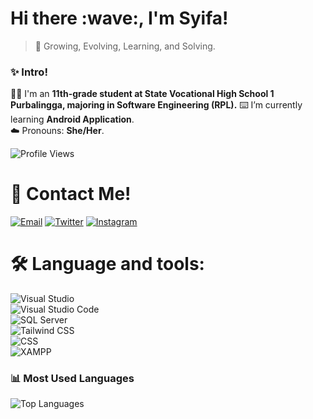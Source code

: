 <h1>Hi there :wave:, I'm Syifa!</h1>


> 📓 Growing, Evolving, Learning, and Solving.


### :sparkles: Intro!
:woman_student: I'm an **11th-grade student at State Vocational High School 1 Purbalingga, majoring in Software Engineering (RPL).**
:keyboard: I’m currently learning **Android Application**.  
:cloud: Pronouns: **She/Her**.

![Profile Views](https://komarev.com/ghpvc/?username=SyifaIsnan&label=Profile%20views&color=0e75b6&style=flat)


# :link: Contact Me!
[![Email](https://img.shields.io/badge/Email-D14836?style=flat-square&logo=gmail&logoColor=white)](mailto:SyifaIsnan@gmail.com)
[![Twitter](https://img.shields.io/badge/Twitter-1DA1F2?style=flat-square&logo=twitter&logoColor=white)](https://twitter.com/sqignora)
[![Instagram](https://img.shields.io/badge/Instagram-E4405F?style=flat-square&logo=instagram&logoColor=white)](https://www.instagram.com/i_syiff/)


# 🛠 Language and tools:
![Visual Studio](https://img.shields.io/badge/IDE-Visual%20Studio-purple?&logo=visual%20studio&logoColor=white)  
![Visual Studio Code](https://img.shields.io/badge/Text%20Editor-Visual%20Studio%20Code-blue?&logo=visual%20studio%20code&logoColor=blue)  
![SQL Server](https://img.shields.io/badge/Database-SQL%20Server-red?&logo=microsoft%20sql%20server&logoColor=white)  
![Tailwind CSS](https://img.shields.io/badge/CSS%20Framework-Tailwind%20CSS-0ea5e9?&logo=tailwind%20css&logoColor=white)  
![CSS](https://img.shields.io/badge/Style-CSS-blue?&logo=css3&logoColor=white)  
![XAMPP](https://img.shields.io/badge/Local%20Server-XAMPP-orange?&logo=xampp&logoColor=white)  


### :bar_chart: Most Used Languages
![Top Languages](https://github-readme-stats.vercel.app/api/top-langs/?username=SyifaIsnan&layout=compact)




